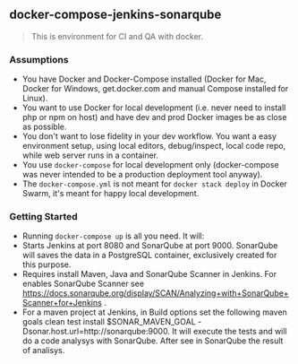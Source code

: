 ## docker-compose-jenkins-sonarqube
> This is environment for CI and QA with docker.


### Assumptions

 - You have Docker and Docker-Compose installed (Docker for Mac, Docker for Windows, get.docker.com and manual Compose installed for Linux).
 - You want to use Docker for local development (i.e. never need to install php or npm on host) and have dev and prod Docker images be as close as possible.
 - You don't want to lose fidelity in your dev workflow. You want a easy environment setup, using local editors, debug/inspect, local code repo, while web server runs in a container.
 - You use `docker-compose` for local development only (docker-compose was never intended to be a production deployment tool anyway).
 - The `docker-compose.yml` is not meant for `docker stack deploy` in Docker Swarm, it's meant for happy local development.


### Getting Started

 - Running `docker-compose up` is all you need. It will:
 - Starts Jenkins at port 8080 and SonarQube at port 9000. SonarQube will saves the data in a PostgreSQL container, exclusively created for this purpose.
 - Requires install Maven, Java and SonarQube Scanner in Jenkins. For enables SonarQube Scanner see https://docs.sonarqube.org/display/SCAN/Analyzing+with+SonarQube+Scanner+for+Jenkins .
 - For a maven project at Jenkins, in Build options set the following maven goals clean test install $SONAR_MAVEN_GOAL -Dsonar.host.url=http://sonarqube:9000. It will execute the tests and will do a code analysys with SonarQube. After see in SonarQube the result of analisys.
 

